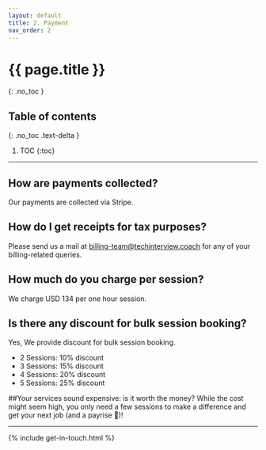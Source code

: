 ```yaml
---
layout: default
title: 2. Payment
nav_order: 2
---
```


# {{ page.title }}
{: .no_toc }

## Table of contents
{: .no_toc .text-delta }

1. TOC
{:toc}

---

## How are payments collected?
Our payments are collected via Stripe.

## How do I get receipts for tax purposes?
Please send us a mail at <billing-team@techinterview.coach> for any of your billing-related queries.

## How much do you charge per session?
We charge USD 134 per one hour session.

## Is there any discount for bulk session booking?
Yes, We provide discount for bulk session booking.
* 2 Sessions: 10% discount
* 3 Sessions: 15% discount
* 4 Sessions: 20% discount
* 5 Sessions: 25% discount

##Your services sound expensive: is it worth the money?
While the cost might seem high, you only need a few sessions to make a difference and get your next job (and a payrise 🙂)!

---

{% include get-in-touch.html %}
